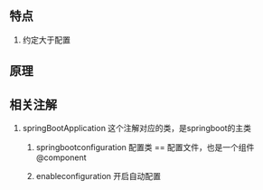 ## 特点
1.  约定大于配置



## 原理


## 相关注解
1. springBootApplication
    这个注解对应的类，是springboot的主类 

   1.  springbootconfiguration 配置类 == 配置文件，也是一个组件 @component

   2. enableconfiguration 开启自动配置 